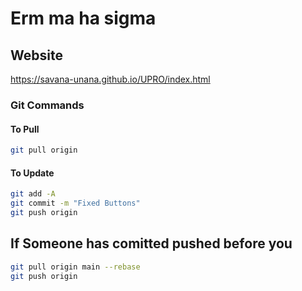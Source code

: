# Erm ma ha sigma

## Website

<https://savana-unana.github.io/UPRO/index.html>

### Git Commands

#### To Pull

``` bash
git pull origin
```

#### To Update

```bash
git add -A 
git commit -m "Fixed Buttons"
git push origin

```

## If Someone has comitted pushed before you

 ``` bash
 git pull origin main --rebase
 git push origin
```